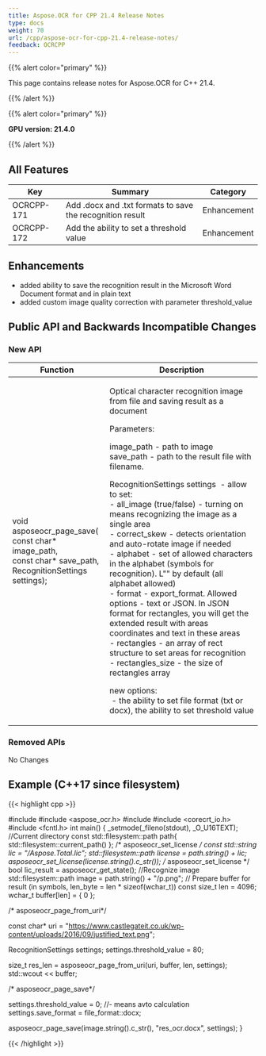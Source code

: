 ```yaml
---
title: Aspose.OCR for CPP 21.4 Release Notes
type: docs
weight: 70
url: /cpp/aspose-ocr-for-cpp-21.4-release-notes/
feedback: OCRCPP
---
```


{{% alert color="primary" %}}

This page contains release notes for Aspose.OCR for C++ 21.4.

{{% /alert %}}

{{% alert color="primary" %}}

**GPU version: 21.4.0**

{{% /alert %}}

## All Features

|Key|Summary|Category|
|---|---|---|
|OCRCPP-171| Add .docx and .txt formats to save the recognition result|Enhancement|
|OCRCPP-172| Add the ability to set a threshold value|Enhancement|

## Enhancements

- added ability to save the recognition result in the Microsoft Word Document format and in plain text
- added custom image quality correction with parameter threshold_value


## Public API and Backwards Incompatible Changes

### New API

|Function|Description|
|---|---|
|void asposeocr_page_save(<br>const char* image_path,<br>const char* save_path,<br>RecognitionSettings settings);|<div><p>Optical character recognition image from file and saving result as a document&nbsp;</p><p>Parameters:</p><p>image_path - path to image<br>save_path - path to the result file with filename.</p><p>RecognitionSettings settings&nbsp; - allow to set:&nbsp;<br>- all_image (true/false) - turning on means recognizing the image as a single area<br>- correct_skew - detects orientation and auto-rotate image if needed<br>- alphabet - set of allowed characters in the alphabet (symbols for recognition).&nbsp;L"" by default (all alphabet allowed)<br>- format - export_format. Allowed options - text or JSON. In JSON format for rectangles, you will get the extended result with areas coordinates and text in these areas<br>- rectangles - an array of rect structure to set areas for recognition<br>- rectangles_size - the size of rectangles array</p><div class="wikimodel-emptyline"></div><p>new options:<br>&nbsp;- the ability to set file format (txt or docx), the ability to set threshold value</p></div>|

### Removed APIs

No Changes

## Example (C++17 since filesystem)

{{< highlight cpp >}}

#include <iostream>
#include <aspose_ocr.h>
#include <filesystem>
#include <corecrt_io.h>
#include <fcntl.h>
int main()
{
_setmode(_fileno(stdout), _O_U16TEXT);
//Current directory const
std::filesystem::path path{ std::filesystem::current_path() };
/* asposeocr_set_license */
const std::string lic = "/Aspose.Total.lic";
std::filesystem::path license = path.string() + lic;
asposeocr_set_license(license.string().c_str());
/* asposeocr_set_license */
bool lic_result = asposeocr_get_state();
//Recognize image
std::filesystem::path image = path.string() + "/p.png";
// Prepare buffer for result (in symbols, len_byte = len * sizeof(wchar_t))
const size_t len = 4096; 
wchar_t buffer[len] = { 0 };

 
/* asposeocr_page_from_uri*/

const char* uri = "https://www.castlegateit.co.uk/wp-content/uploads/2016/09/justified_text.png";

RecognitionSettings settings;
settings.threshold_value = 80;

size_t res_len = asposeocr_page_from_uri(uri, buffer, len, settings);
std::wcout << buffer;

/* asposeocr_page_save*/

settings.threshold_value = 0; //- means avto calculation
settings.save_format = file_format::docx;

asposeocr_page_save(image.string().c_str(), "res_ocr.docx", settings);
}

{{< /highlight >}}
